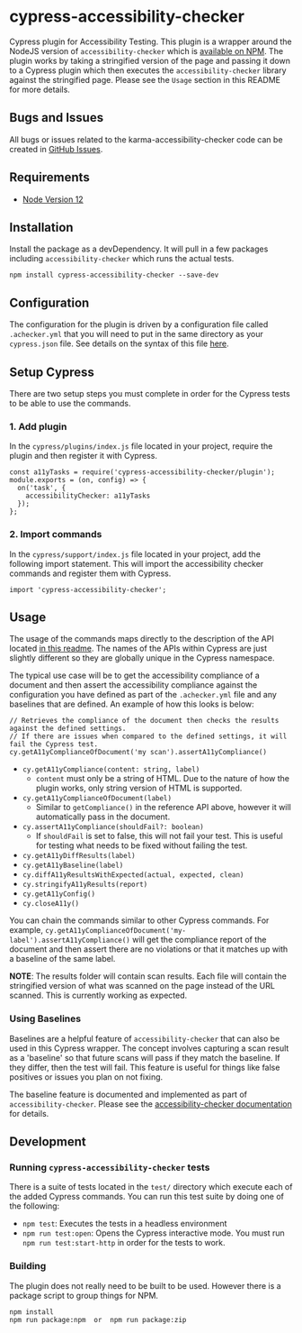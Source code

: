 # cypress-accessibility-checker

Cypress plugin for Accessibility Testing.  This plugin is a wrapper around the NodeJS version of `accessibility-checker` which is [available on NPM](https://www.npmjs.com/package/accessibility-checker).  The plugin works by taking a stringified version of the page and passing it down to a Cypress plugin which then executes the `accessibility-checker` library against the stringified page.  Please see the `Usage` section in this README for more details.

## Bugs and Issues

All bugs or issues related to the karma-accessibility-checker code can be created in [GitHub Issues](https://github.com/IBMa/equal-access/issues).

## Requirements

* [Node Version 12](https://nodejs.org/en/download/)

## Installation

Install the package as a devDependency.  It will pull in a few packages including `accessibility-checker` which runs the actual tests.

```
npm install cypress-accessibility-checker --save-dev
```

## Configuration

The configuration for the plugin is driven by a configuration file called `.achecker.yml` that you will need to put in the same directory as your `cypress.json` file.  See details on the syntax of this file [here](https://github.com/IBMa/equal-access/blob/master/accessibility-checker/README.md).

## Setup Cypress

There are two setup steps you must complete in order for the Cypress tests to be able to use the commands.

### 1. Add plugin

In the `cypress/plugins/index.js` file located in your project, require the plugin and then register it with Cypress.
```
const a11yTasks = require('cypress-accessibility-checker/plugin');
module.exports = (on, config) => {
  on('task', {
    accessibilityChecker: a11yTasks
  });
};
```

### 2. Import commands
In the `cypress/support/index.js` file located in your project, add the following import statement.  This will import the accessibility checker commands and register them with Cypress.

```
import 'cypress-accessibility-checker';
```

## Usage
The usage of the commands maps directly to the description of the API located [in this readme](https://github.com/IBMa/equal-access/blob/master/accessibility-checker/src/README.md).  The names of the APIs within Cypress are just slightly different so they are globally unique in the Cypress namespace.

The typical use case will be to get the accessibility compliance of a document and then assert the accessibility compliance against the configuration you have defined as part of the `.achecker.yml` file and any baselines that are defined.  An example of how this looks is below:

```
// Retrieves the compliance of the document then checks the results against the defined settings.
// If there are issues when compared to the defined settings, it will fail the Cypress test.
cy.getA11yComplianceOfDocument('my scan').assertA11yCompliance()
```

- `cy.getA11yCompliance(content: string, label)`
  - `content` must only be a string of HTML.  Due to the nature of how the plugin works, only string version of HTML is supported.
- `cy.getA11yComplianceOfDocument(label)`
  - Similar to `getCompliance()` in the reference API above, however it will automatically pass in the document.
- `cy.assertA11yCompliance(shouldFail?: boolean)`
  - If `shouldFail` is set to false, this will not fail your test.  This is useful for testing what needs to be fixed without failing the test.
- `cy.getA11yDiffResults(label)`
- `cy.getA11yBaseline(label)`
- `cy.diffA11yResultsWithExpected(actual, expected, clean)`
- `cy.stringifyA11yResults(report)`
- `cy.getA11yConfig()`
- `cy.closeA11y()`

You can chain the commands similar to other Cypress commands.  For example, `cy.getA11yComplianceOfDocument('my-label').assertA11yCompliance()` will get the compliance report of the document and then assert there are no violations or that it matches up with a baseline of the same label.

**NOTE**: The results folder will contain scan results.  Each file will contain the stringified version of what was scanned on the page instead of the URL scanned.  This is currently working as expected.


### Using Baselines
Baselines are a helpful feature of `accessibility-checker` that can also be used in this Cypress wrapper.  The concept involves capturing a scan result as a 'baseline' so that future scans will pass if they match the baseline.  If they differ, then the test will fail.  This feature is useful for things like false positives or issues you plan on not fixing.

The baseline feature is documented and implemented as part of `accessibility-checker`.  Please see the [accessibility-checker documentation](https://github.com/IBMa/equal-access/blob/master/accessibility-checker/src/README.md) for details.

## Development

### Running `cypress-accessibility-checker` tests

There is a suite of tests located in the `test/` directory which execute each of the added Cypress commands.  You can run this test suite by doing one of the following:

* `npm test`: Executes the tests in a headless environment
* `npm run test:open`: Opens the Cypress interactive mode.  You must run `npm run test:start-http` in order for the tests to work.


### Building

The plugin does not really need to be built to be used.  However there is a package script to group things for NPM.

```
npm install
npm run package:npm  or  npm run package:zip
```
